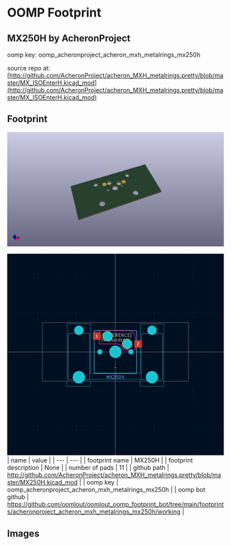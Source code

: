 # OOMP Footprint  
## MX250H  by AcheronProject  
  
oomp key: oomp_acheronproject_acheron_mxh_metalrings_mx250h  
  
source repo at: [http://github.com/AcheronProject/acheron_MXH_metalrings.pretty/blob/master/MX_ISOEnterH.kicad_mod](http://github.com/AcheronProject/acheron_MXH_metalrings.pretty/blob/master/MX_ISOEnterH.kicad_mod)  
## Footprint  
  
[![working_kicad_pcb_3d.png](working_kicad_pcb_3d_600.png)](working_kicad_pcb_3d.png)  
  
[![working.png](working_600.png)](working.png)  
| name | value | 
| --- | --- | 
| footprint name | MX250H | 
| footprint description | None | 
| number of pads | 11 | 
| github path | http://github.com/AcheronProject/acheron_MXH_metalrings.pretty/blob/master/MX250H.kicad_mod | 
| oomp key | oomp_acheronproject_acheron_mxh_metalrings_mx250h | 
| oomp bot github | https://github.com/oomlout/oomlout_oomp_footprint_bot/tree/main/footprints/acheronproject_acheron_mxh_metalrings_mx250h/working | 
## Images  
